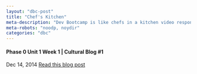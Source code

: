 ```yaml
---
layout: "dbc-post"
title: "Chef's Kitchen"
meta-description: "Dev Bootcamp is like chefs in a kitchen video response and thoughts on beginning the program."
meta-robots: "noodp, noydir"
categories: "dbc"
---
```

<h4>Phase 0 Unit 1 Week 1 | Cultural Blog #1</h4>
<span class="meta">Dec 14, 2014</span>
<a href="http://jannypie.github.io/blog/c1-chefs-kitchen.html" title="Read more">Read this blog post</a>
<!-- <a href="http://jannypie.github.io/blog/##.html" title="Read more"><h5>READ MORE</h5></a> -->
